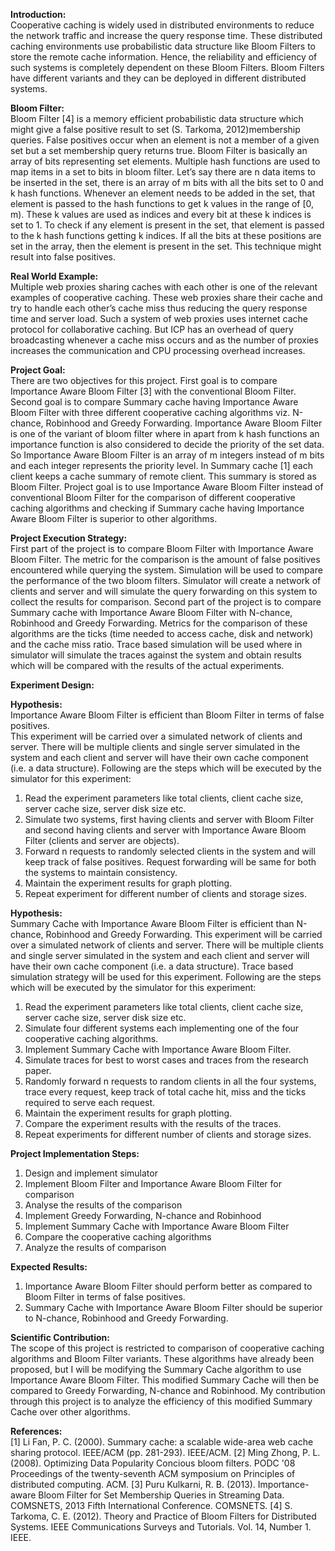 <b>Introduction:</b><br/>
	Cooperative caching is widely used in distributed environments to reduce the network traffic and increase the query response time. These distributed caching environments use probabilistic data structure like Bloom Filters to store the remote cache information. Hence, the reliability and efficiency of such systems is completely dependent on these Bloom Filters. Bloom Filters have different variants and they can be deployed in different distributed systems. 

<b>Bloom Filter:</b><br/>
	Bloom Filter [4] is a memory efficient probabilistic data structure which might give a false positive result to set (S. Tarkoma, 2012)membership queries. False positives occur when an element is not a member of a given set but a set membership query returns true. Bloom Filter is basically an array of bits representing set elements. Multiple hash functions are used to map items in a set to bits in bloom filter. Let’s say there are n data items to be inserted in the set, there is an array of m bits with all the bits set to 0 and k hash functions. Whenever an element needs to be added in the set, that element is passed to the hash functions to get k values in the range of [0, m). These k values are used as indices and every bit at these k indices is set to 1. To check if any element is present in the set, that element is passed to the k hash functions getting k indices. If all the bits at these positions are set in the array, then the element is present in the set. This technique might result into false positives.  

<b>Real World Example:</b><br/>
	Multiple web proxies sharing caches with each other is one of the relevant examples of cooperative caching. These web proxies share their cache and try to handle each other’s cache miss thus reducing the query response time and server load. Such a system of web proxies uses internet cache protocol for collaborative caching. But ICP has an overhead of query broadcasting whenever a cache miss occurs and as the number of proxies increases the communication and CPU processing overhead increases.


<b>Project Goal:</b><br/>
	There are two objectives for this project. First goal is to compare Importance Aware Bloom Filter [3] with the conventional Bloom Filter. Second goal is to compare Summary cache having Importance Aware Bloom Filter with three different cooperative caching algorithms viz. N-chance, Robinhood and Greedy Forwarding.
	Importance Aware Bloom Filter is one of the variant of bloom filter where in apart from k hash functions an importance function is also considered to decide the priority of the set data. So Importance Aware Bloom Filter is an array of m integers instead of m bits and each integer represents the priority level.
	In Summary cache [1] each client keeps a cache summary of remote client. This summary is stored as Bloom Filter. Project goal is to use Importance Aware Bloom Filter instead of conventional Bloom Filter for the comparison of different cooperative caching algorithms and checking if Summary cache having Importance Aware Bloom Filter is superior to other algorithms.

<b>Project Execution Strategy:</b><br/>
	First part of the project is to compare Bloom Filter with Importance Aware Bloom Filter. The metric for the comparison is the amount of false positives encountered while querying the system. Simulation will be used to compare the performance of the two bloom filters. Simulator will create a network of clients and server and will simulate the query forwarding on this system to collect the results for comparison.
	Second part of the project is to compare Summary cache with Importance Aware Bloom Filter with N-chance, Robinhood and Greedy Forwarding. Metrics for the comparison of these algorithms are the ticks (time needed to access cache, disk and network) and the cache miss ratio. Trace based simulation will be used where in simulator will simulate the traces against the system and obtain results which will be compared with the results of the actual experiments.

<b>Experiment Design:</b><br/>

<b>Hypothesis:</b><br/> Importance Aware Bloom Filter is efficient than Bloom Filter in terms of false positives.	
	This experiment will be carried over a simulated network of clients and server. There will be multiple clients and single server simulated in the system and each client and server will have their own cache component (i.e. a data structure).  Following are the steps which will be executed by the simulator for this experiment:

1. Read the experiment parameters like total clients, client cache size, server cache size, server disk size etc.
2. Simulate two systems, first having clients and server with Bloom Filter and second having clients and server with Importance Aware Bloom Filter (clients and server are objects).
3. Forward n requests to randomly selected clients in the system and will keep track of false positives. Request forwarding will be same for both the systems to maintain consistency.
4. Maintain the experiment results for graph plotting.
5. Repeat experiment for different number of clients and storage sizes.

<b>Hypothesis:</b><br/> Summary Cache with Importance Aware Bloom Filter is efficient than N-chance, Robinhood and Greedy Forwarding.
	This experiment will be carried over a simulated network of clients and server. There will be multiple clients and single server simulated in the system and each client and server will have their own cache component (i.e. a data structure). Trace based simulation strategy will be used for this experiment. Following are the steps which will be executed by the simulator for this experiment:

1. Read the experiment parameters like total clients, client cache size, server cache size, server disk size etc.
2. Simulate four different systems each implementing one of the four cooperative caching algorithms.
3. Implement Summary Cache with Importance Aware Bloom Filter.
4. Simulate traces for best to worst cases and traces from the research paper.
5. Randomly forward n requests to random clients in all the four systems, trace every request, keep track of total cache hit, miss and the ticks required to serve each request.
6. Maintain the experiment results for graph plotting.
7. Compare the experiment results with the results of the traces.
8. Repeat experiments for different number of clients and storage sizes.

<b>Project Implementation Steps:</b>

1. Design and implement simulator
2. Implement Bloom Filter and Importance Aware Bloom Filter for comparison
3. Analyse the results of the comparison
4. Implement Greedy Forwarding, N-chance and Robinhood
5. Implement Summary Cache with Importance Aware Bloom Filter
6. Compare the cooperative caching algorithms
7. Analyze the results of comparison

<b>Expected Results:</b>

1. Importance Aware Bloom Filter should perform better as compared to Bloom Filter in terms of false positives.
2. Summary Cache with Importance Aware Bloom Filter should be superior to N-chance, Robinhood and Greedy Forwarding.

<b>Scientific Contribution:</b><br/>
	The scope of this project is restricted to comparison of cooperative caching algorithms and Bloom Filter variants. These algorithms have already been proposed, but I will be modifying the Summary Cache algorithm to use Importance Aware Bloom Filter. This modified Summary Cache will then be compared to Greedy Forwarding, N-chance and Robinhood. My contribution through this project is to analyze the efficiency of this modified Summary Cache over other algorithms.

<b>References:</b><br/>
[1] Li Fan, P. C. (2000). Summary cache: a scalable wide-area web cache sharing protocol. IEEE/ACM (pp. 281-293). IEEE/ACM.
[2] Ming Zhong, P. L. (2008). Optimizing Data Popularity Concious bloom filters. PODC '08 Proceedings of the twenty-seventh ACM symposium on Principles of distributed computing. ACM.
[3] Puru Kulkarni, R. B. (2013). Importance-aware Bloom Filter for Set Membership Queries in Streaming Data. COMSNETS, 2013 Fifth International Conference. COMSNETS.
[4] S. Tarkoma, C. E. (2012). Theory and Practice of Bloom Filters for Distributed Systems. IEEE Communications Surveys and Tutorials. Vol. 14, Number 1. IEEE.
